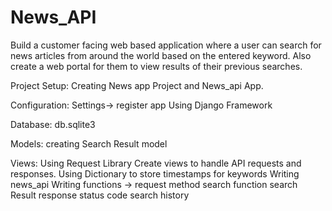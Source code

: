 # News_API
Build a customer facing web based application where a user can search for news articles from around the world based on the entered keyword. Also create a web portal for them to view results of their previous searches.

Project Setup:
Creating News app Project and News_api App.

Configuration:
Settings-> register app
Using Django Framework

Database:
db.sqlite3

Models:
creating Search Result model

Views:
Using Request Library
Create views to handle API requests and responses.
Using Dictionary to store timestamps for keywords
Writing news_api
Writing functions -> request method
search function
search Result
response status code 
search history
